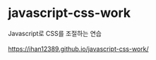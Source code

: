 # javascript-css-work
Javascript로 CSS를 조절하는 연습
<br>
<br>
https://ihan12389.github.io/javascript-css-work/
